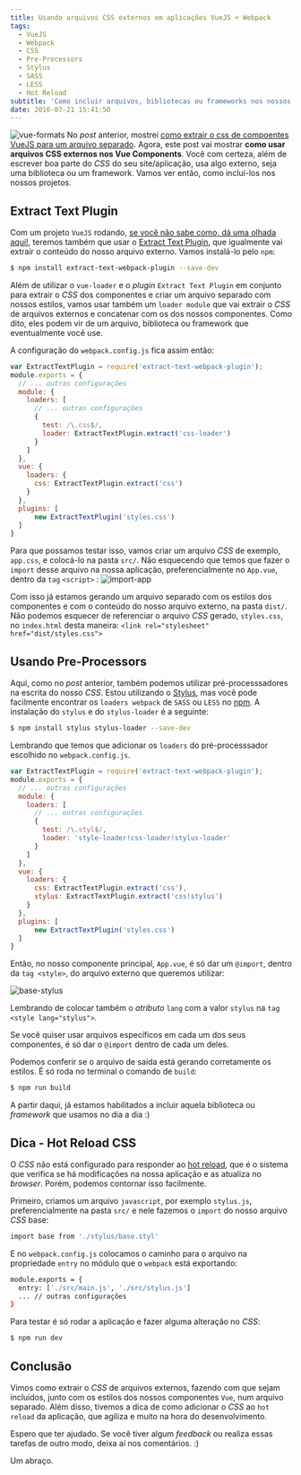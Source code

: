 ```yaml
---
title: Usando arquivos CSS externos em aplicações VueJS + Webpack
tags:
  - VueJS
  - Webpack
  - CSS
  - Pre-Processors
  - Stylus
  - SASS
  - LESS
  - Hot Reload
subtitle: 'Como incluir arquivos, bibliotecas ou frameworks nos nossos Vue Components'
date: 2016-07-21 15:41:50
---
```


![vue-formats](./vue-format.png)
No _post_ anterior, mostrei [como extrair o css de compoentes VueJS para um arquivo separado]( /extraindo-o-css-de-componentes-vuejs-para-um-arquivo-separado). Agora, este post vai mostrar **como usar arquivos CSS externos nos Vue Components**.
Você com certeza, além de escrever boa parte do _CSS_ do seu site/aplicação, usa algo externo, seja uma biblioteca ou um framework. <!-- more --> Vamos ver então, como incluí-los nos nossos projetos.  

## Extract Text Plugin
Com um projeto `VueJS` rodando, [se você não sabe como, dá uma olhada aqui!](/extraindo-o-css-de-componentes-vuejs-para-um-arquivo-separado), teremos também que usar o [Extract Text Plugin](https://github.com/webpack/extract-text-webpack-plugin), que igualmente vai extrair o conteúdo do nosso arquivo externo.
Vamos instalá-lo pelo `npm`:
``` bash
$ npm install extract-text-webpack-plugin --save-dev

```
Além de utilizar o `vue-loader` e o _plugin_ `Extract Text Plugin` em conjunto para extrair o _CSS_ dos componentes e criar um arquivo separado com nossos estilos, vamos usar também um `loader module` que vai extrair o _CSS_ de arquivos externos e concatenar com os dos nossos componentes. Como dito, eles podem vir de um arquivo, biblioteca ou framework que eventualmente você use.

A configuração do `webpack.config.js` fica assim então:
``` javascript
var ExtractTextPlugin = require('extract-text-webpack-plugin');
module.exports = {
  // ... outras configurações
  module: {
    loaders: [
      // ... outras configurações
      {
        test: /\.css$/,
        loader: ExtractTextPlugin.extract('css-loader')
      }
    ]
  },
  vue: {
    loaders: {
      css: ExtractTextPlugin.extract('css')
    }
  },
  plugins: [
      new ExtractTextPlugin('styles.css')
  ]
}

```


Para que possamos testar isso, vamos criar um arquivo _CSS_ de exemplo, `app.css`, e colocá-lo na pasta `src/`. Não esquecendo que temos que fazer o `import` desse arquivo na nossa aplicação, preferencialmente no `App.vue`, dentro da `tag` `<script>` :
![import-app](./import-app.png)

Com isso já estamos gerando um arquivo separado com os estilos dos componentes e com o conteúdo do nosso arquivo externo, na pasta `dist/`. Não podemos esquecer de referenciar o arquivo _CSS_ gerado, `styles.css`, no `index.html` desta maneira: `<link rel="stylesheet" href="dist/styles.css">`

## Usando Pre-Processors
Aqui, como no _post_ anterior, também podemos utilizar pré-processsadores na escrita do nosso _CSS_.
Estou utilizando o [Stylus](https://github.com/shama/stylus-loader), mas você pode facilmente encontrar os `loaders webpack` de `SASS` ou `LESS` no [npm](https://www.npmjs.com/).
A instalação do `stylus` e do `stylus-loader` é a seguinte:

``` bash
$ npm install stylus stylus-loader --save-dev

```
Lembrando que temos que adicionar os `loaders` do pré-processsador escolhido no `webpack.config.js`.

``` javascript
var ExtractTextPlugin = require('extract-text-webpack-plugin');
module.exports = {
  // ... outras configurações
  module: {
    loaders: [
      // ... outras configurações
      {
        test: /\.styl$/,
        loader: 'style-loader!css-loader!stylus-loader'
      }
    ]
  },
  vue: {
    loaders: {
      css: ExtractTextPlugin.extract('css'),
      stylus: ExtractTextPlugin.extract('css!stylus')
    }
  },
  plugins: [
      new ExtractTextPlugin('styles.css')
  ]
}

```
Então, no nosso componente principal, `App.vue`, é só dar um `@import`, dentro da `tag <style>`, do arquivo externo que queremos utilizar:

![base-stylus](./base-stylus.png)

Lembrando de colocar também o _atributo_ `lang` com a valor `stylus` na `tag <style lang="stylus">`.

Se você quiser usar arquivos específicos em cada um dos seus componentes, é só dar o `@import` dentro de cada um deles.

Podemos conferir se o arquivo de saída está gerando corretamente os estilos.
É só roda no terminal o comando de `build`:

``` bash
$ npm run build

```
A partir daqui, já estamos habilitados a incluir aquela biblioteca ou _framework_ que usamos no dia a dia :)

## Dica - Hot Reload CSS

O _CSS_ não está configurado para responder ao [hot reload](https://vue-loader.vuejs.org/en/features/hot-reload.html), que é o sistema que verifica se há modificações na nossa aplicação e as atualiza no _browser_. Porém, podemos contornar isso facilmente.

Primeiro, criamos um arquivo `javascript`, por exemplo `stylus.js`, preferencialmente na pasta `src/` e nele fazemos o `import` do nosso arquivo _CSS_ base:
``` bash
import base from './stylus/base.styl'
```
E no `webpack.config.js` colocamos o caminho para o arquivo na propriedade `entry` no módulo que o `webpack` está exportando:
``` bash
module.exports = {
  entry: ['./src/main.js', './src/stylus.js']
  ... // outras configurações
}  
```
Para testar é só rodar a aplicação e fazer alguma alteração no _CSS_:

``` bash
$ npm run dev  

```

## Conclusão
Vimos como extrair o _CSS_ de arquivos externos, fazendo com que sejam incluídos, junto com os estilos dos nossos componentes `Vue`, num arquivo separado. Além disso, tivemos a dica de como adicionar o _CSS_ ao `hot reload` da aplicação, que agiliza e muito na hora do desenvolvimento.
</br>    

Espero que ter ajudado.
Se você tiver algum _feedback_ ou realiza essas tarefas de outro modo, deixa aí nos comentários. :)

Um abraço.